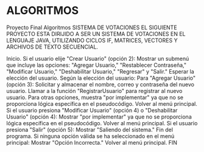# ALGORITMOS
Proyecto Final Algoritmos SISTEMA DE VOTACIONES
EL SIGUIENTE PROYECTO ESTA DIRIJIDO A SER UN SISTEMA DE VOTACIONES EN EL LENGUAJE JAVA, UTILIZANDO CICLOS IF, MATRICES, VECTORES Y ARCHIVOS DE TEXTO SECUENCIAL.

Inicio.
Si el usuario elije "Crear Usuario" (opción 2):
Mostrar un submenú que incluye las opciones: "Agregar Usuario," "Restablecer Contraseña," "Modificar Usuario," "Deshabilitar Usuario," "Regresar" y "Salir."
Esperar la elección del usuario.
Según la elección del usuario:
Para "Agregar Usuario" (opción 3):
Solicitar y almacenar el nombre, correo y contraseña del nuevo usuario.
Llamar a la función "RegistrarUsuario" para registrar al nuevo usuario.
Para otras opciones, muestra "por implementar" ya que no se proporciona lógica específica en el pseudocódigo.
Volver al menú principal.
Si el usuario presiona "Modificar Usuario" (opción 4) o "Deshabilitar Usuario" (opción 4):
Mostrar "por implementar" ya que no se proporciona lógica específica en el pseudocódigo.
Volver al menú principal.
Si el usuario presiona "Salir" (opción 5):
Mostrar "Saliendo del sistema."
Fin del programa.
Si ninguna opción válida se ha seleccionado en el menú principal:
Mostrar "Opción Incorrecta."
Volver al menú principal.
FIN
